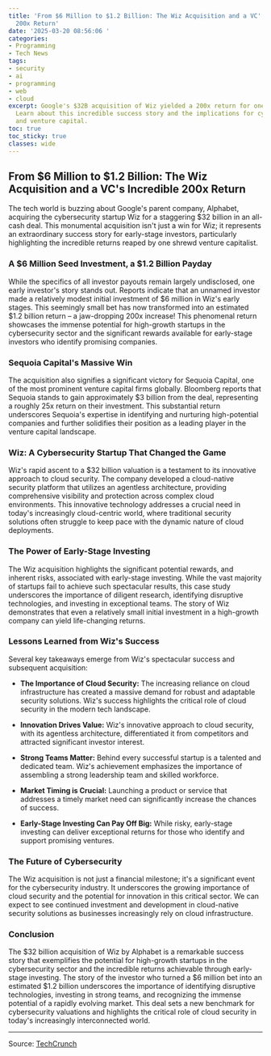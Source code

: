 ```yaml
---
title: 'From $6 Million to $1.2 Billion: The Wiz Acquisition and a VC''s Incredible
  200x Return'
date: '2025-03-20 08:56:06 '
categories:
- Programming
- Tech News
tags:
- security
- ai
- programming
- web
- cloud
excerpt: Google's $32B acquisition of Wiz yielded a 200x return for one early investor.
  Learn about this incredible success story and the implications for cybersecurity
  and venture capital.
toc: true
toc_sticky: true
classes: wide
---
```


## From $6 Million to $1.2 Billion: The Wiz Acquisition and a VC's Incredible 200x Return

The tech world is buzzing about Google's parent company, Alphabet, acquiring the cybersecurity startup Wiz for a staggering $32 billion in an all-cash deal.  This monumental acquisition isn't just a win for Wiz; it represents an extraordinary success story for early-stage investors, particularly highlighting the incredible returns reaped by one shrewd venture capitalist.

### A $6 Million Seed Investment, a $1.2 Billion Payday

While the specifics of all investor payouts remain largely undisclosed, one early investor's story stands out.  Reports indicate that an unnamed investor made a relatively modest initial investment of $6 million in Wiz's early stages.  This seemingly small bet has now transformed into an estimated $1.2 billion return – a jaw-dropping 200x increase! This phenomenal return showcases the immense potential for high-growth startups in the cybersecurity sector and the significant rewards available for early-stage investors who identify promising companies.

### Sequoia Capital's Massive Win

The acquisition also signifies a significant victory for Sequoia Capital, one of the most prominent venture capital firms globally.  Bloomberg reports that Sequoia stands to gain approximately $3 billion from the deal, representing a roughly 25x return on their investment.  This substantial return underscores Sequoia's expertise in identifying and nurturing high-potential companies and further solidifies their position as a leading player in the venture capital landscape.

### Wiz: A Cybersecurity Startup That Changed the Game

Wiz's rapid ascent to a $32 billion valuation is a testament to its innovative approach to cloud security.  The company developed a cloud-native security platform that utilizes an agentless architecture, providing comprehensive visibility and protection across complex cloud environments.  This innovative technology addresses a crucial need in today's increasingly cloud-centric world, where traditional security solutions often struggle to keep pace with the dynamic nature of cloud deployments.

### The Power of Early-Stage Investing

The Wiz acquisition highlights the significant potential rewards, and inherent risks, associated with early-stage investing. While the vast majority of startups fail to achieve such spectacular results, this case study underscores the importance of diligent research, identifying disruptive technologies, and investing in exceptional teams.  The story of Wiz demonstrates that even a relatively small initial investment in a high-growth company can yield life-changing returns.

### Lessons Learned from Wiz's Success

Several key takeaways emerge from Wiz's spectacular success and subsequent acquisition:

* **The Importance of Cloud Security:** The increasing reliance on cloud infrastructure has created a massive demand for robust and adaptable security solutions.  Wiz's success highlights the critical role of cloud security in the modern tech landscape.

* **Innovation Drives Value:**  Wiz's innovative approach to cloud security, with its agentless architecture, differentiated it from competitors and attracted significant investor interest.

* **Strong Teams Matter:**  Behind every successful startup is a talented and dedicated team.  Wiz's achievement emphasizes the importance of assembling a strong leadership team and skilled workforce.

* **Market Timing is Crucial:**  Launching a product or service that addresses a timely market need can significantly increase the chances of success.

* **Early-Stage Investing Can Pay Off Big:**  While risky, early-stage investing can deliver exceptional returns for those who identify and support promising ventures.

### The Future of Cybersecurity

The Wiz acquisition is not just a financial milestone; it's a significant event for the cybersecurity industry.  It underscores the growing importance of cloud security and the potential for innovation in this critical sector.  We can expect to see continued investment and development in cloud-native security solutions as businesses increasingly rely on cloud infrastructure.

### Conclusion

The $32 billion acquisition of Wiz by Alphabet is a remarkable success story that exemplifies the potential for high-growth startups in the cybersecurity sector and the incredible returns achievable through early-stage investing.  The story of the investor who turned a $6 million bet into an estimated $1.2 billion underscores the importance of identifying disruptive technologies, investing in strong teams, and recognizing the immense potential of a rapidly evolving market.  This deal sets a new benchmark for cybersecurity valuations and highlights the critical role of cloud security in today's increasingly interconnected world.

---

Source: [TechCrunch](https://techcrunch.com/2025/03/19/how-a-6m-bet-on-wiz-turned-into-a-massive-200x-return-for-one-early-backer/)